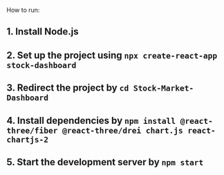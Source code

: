 How to run:


  ## 1. Install Node.js </li>
  ## 2. Set up the project using ```npx create-react-app stock-dashboard```
  ## 3. Redirect the project by ```cd Stock-Market-Dashboard```
  ## 4. Install dependencies by ```npm install @react-three/fiber @react-three/drei chart.js react-chartjs-2```
  ## 5. Start the development server by ```npm start```
